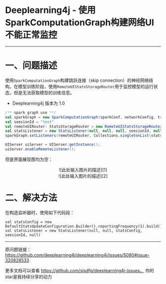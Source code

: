 # Deeplearning4j - 使用SparkComputationGraph构建网络UI不能正常监控

---

# 一、问题描述

使用`SparkComputationGraph`构建跳跃连接（skip connection）的神经网络结构，在模型训练阶段，使用`RemoteUIStatsStorageRouter`用于监控模型的运行状态，但是无法获取模型的训练信息。

 - Deeplearning4j 版本为 1.0

```scala
/** spark graph use **/ 
val sparkGraph = new SparkComputationGraph(sparkConf, networkConfig, trainingMaster) 
val seesionId = "test" 
val remoteUIRouter: StatsStorageRouter = new RemoteUIStatsStorageRouter("http://localhost:9000") 
val statsListener = new StatsListener(null, null, null, seesionId, null) 
sparkGraph.setListeners(remoteUIRouter, Collections.singletonList(statsListener))

UIServer uiServer = UIServer.getInstance();
uiServer.enableRemoteListener();
```

但是界面展现图均为空：
<center>![此处输入图片的描述][1]</center>
<center>![此处输入图片的描述][2]</center>


# 二、解决方法
在构造监听器时，使用如下代码段：
```
val statsConfig = new DefaultStatsUpdateConfiguration.Builder().reportingFrequency(1).build() 
val statsListener = new StatsListener(null, null, statsConfig, seesionId, null)
```
--- 
原问题链接： https://github.com/deeplearning4j/deeplearning4j/issues/5080#issue-320828533

更多文档可以查看 https://github.com/sjsdfg/deeplearning4j-issues。
你的star是我持续分享的动力

  [1]: https://user-images.githubusercontent.com/18146142/39741881-10ce9422-52ce-11e8-91b1-6e33c2942ce8.png
  [2]: https://user-images.githubusercontent.com/18146142/39741882-1118a29c-52ce-11e8-8817-d4848f3d2896.png
  [3]: https://user-images.githubusercontent.com/18146142/39741884-115c94de-52ce-11e8-8643-983b68b2db3a.png
  [4]: https://user-images.githubusercontent.com/18146142/39741884-115c94de-52ce-11e8-8643-983b68b2db3a.png
